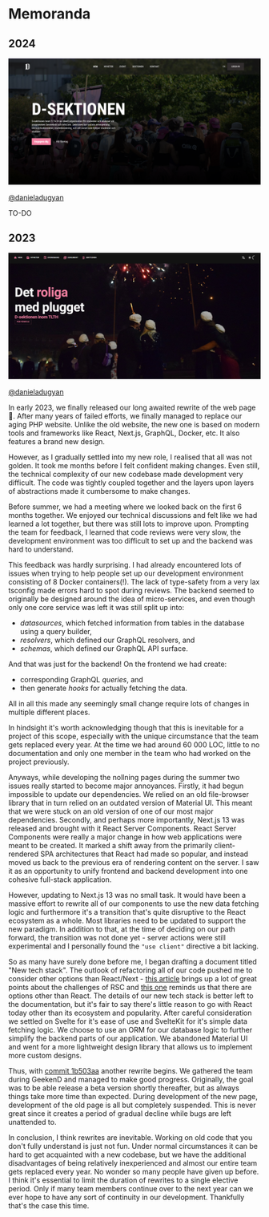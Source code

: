# Memoranda

## 2024

![Website landing page 2024](../assets/dsek-2024.png)

[@danieladugyan](https://github.com/danieladugyan)

TO-DO

## 2023

![Website landing page 2023](../assets/dsek-2023.png)

[@danieladugyan](https://github.com/danieladugyan)

In early 2023, we finally released our long awaited rewrite of the web page :tada:. After many years of failed efforts, we finally managed to replace our aging PHP website. Unlike the old website, the new one is based on modern tools and frameworks like React, Next.js, GraphQL, Docker, etc. It also features a brand new design.

However, as I gradually settled into my new role, I realised that all was not golden. It took me months before I felt confident making changes. Even still, the technical complexity of our new codebase made development very difficult. The code was tightly coupled together and the layers upon layers of abstractions made it cumbersome to make changes.

Before summer, we had a meeting where we looked back on the first 6 months together. We enjoyed our technical discussions and felt like we had learned a lot together, but there was still lots to improve upon. Prompting the team for feedback, I learned that code reviews were very slow, the development environment was too difficult to set up and the backend was hard to understand.

This feedback was hardly surprising. I had already encountered lots of issues when trying to help people set up our development environment consisting of 8 Docker containers(!). The lack of type-safety from a very lax tsconfig made errors hard to spot during reviews. The backend seemed to originally be designed around the idea of micro-services, and even though only one core service was left it was still split up into:

- _datasources_, which fetched information from tables in the database using a query builder,
- _resolvers_, which defined our GraphQL resolvers, and
- _schemas_, which defined our GraphQL API surface.

And that was just for the backend! On the frontend we had create:

- corresponding GraphQL _queries_, and
- then generate _hooks_ for actually fetching the data.

All in all this made any seemingly small change require lots of changes in multiple different places.

In hindsight it's worth acknowledging though that this is inevitable for a project of this scope, especially with the unique circumstance that the team gets replaced every year. At the time we had around 60 000 LOC, little to no documentation and only one member in the team who had worked on the project previously.

Anyways, while developing the nollning pages during the summer two issues really started to become major annoyances. Firstly, it had begun impossible to update our dependencies. We relied on an old file-browser library that in turn relied on an outdated version of Material UI. This meant that we were stuck on an old version of one of our most major dependencies. Secondly, and perhaps more importantly, Next.js 13 was released and brought with it React Server Components. React Server Components were really a major change in how web applications were meant to be created. It marked a shift away from the primarily client-rendered SPA architectures that React had made so popular, and instead moved us back to the previous era of rendering content on the server. I saw it as an opportunity to unify frontend and backend development into one cohesive full-stack application.

However, updating to Next.js 13 was no small task. It would have been a massive effort to rewrite all of our components to use the new data fetching logic and furthermore it's a transition that's quite disruptive to the React ecosystem as a whole. Most libraries need to be updated to support the new paradigm. In addition to that, at the time of deciding on our path forward, the transition was not done yet - server actions were still experimental and I personally found the `"use client"` directive a bit lacking.

So as many have surely done before me, I began drafting a document titled "New tech stack". The outlook of refactoring all of our code pushed me to consider other options than React/Next - [this article](https://www.mux.com/blog/what-are-react-server-components) brings up a lot of great points about the challenges of RSC and [this one](https://joshcollinsworth.com/blog/antiquated-react) reminds us that there are options other than React. The details of our new tech stack is better left to the documentation, but it's fair to say there's little reason to go with React today other than its ecosystem and popularity. After careful consideration we settled on Svelte for it's ease of use and SvelteKit for it's simple data fetching logic. We choose to use an ORM for our database logic to further simplify the backend parts of our application. We abandoned Material UI and went for a more lightweight design library that allows us to implement more custom designs.

Thus, with [commit 1b503aa](https://github.com/Dsek-LTH/web/commit/1b503aa2a04a0c1251308a5e9be9e6604565bdf1) another rewrite begins. We gathered the team during GeekenD and managed to make good progress. Originally, the goal was to be able release a beta version shortly thereafter, but as always things take more time than expected. During development of the new page, development of the old page is all but completely suspended. This is never great since it creates a period of gradual decline while bugs are left unattended to.

In conclusion, I think rewrites are inevitable. Working on old code that you don't fully understand is just not fun. Under normal circumstances it can be hard to get acquainted with a new codebase, but we have the additional disadvantages of being relatively inexperienced and almost our entire team gets replaced every year. No wonder so many people have given up before. I think it's essential to limit the duration of rewrites to a single elective period. Only if many team members continue over to the next year can we ever hope to have any sort of continuity in our development. Thankfully that's the case this time.
